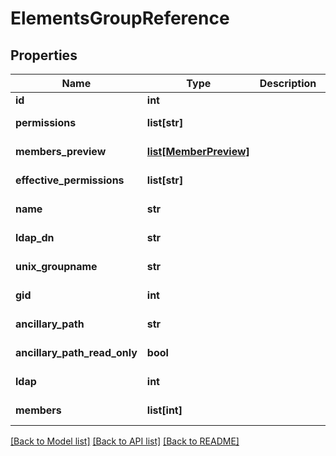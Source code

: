 # ElementsGroupReference

## Properties

Name | Type | Description | Notes
------------ | ------------- | ------------- | -------------
**id** | **int** |  | [optional] 
**permissions** | **list[str]** |  | [optional] [readonly] 
**members_preview** | [**list[MemberPreview]**](MemberPreview.md) |  | [optional] [readonly] 
**effective_permissions** | **list[str]** |  | [optional] [readonly] 
**name** | **str** |  | [optional] [readonly] 
**ldap_dn** | **str** |  | [optional] [readonly] 
**unix_groupname** | **str** |  | [optional] [readonly] 
**gid** | **int** |  | [optional] [readonly] 
**ancillary_path** | **str** |  | [optional] [readonly] 
**ancillary_path_read_only** | **bool** |  | [optional] [readonly] 
**ldap** | **int** |  | [optional] [readonly] 
**members** | **list[int]** |  | [optional] [readonly] 

[[Back to Model list]](../#documentation-for-models) [[Back to API list]](../#documentation-for-api-endpoints) [[Back to README]](../)


